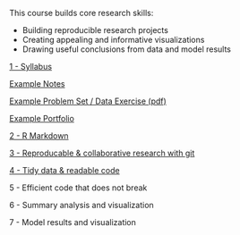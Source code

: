 This course builds core research skills:

- Building reproducible research projects 
- Creating appealing and informative visualizations
- Drawing useful conclusions from data and model results

[1 - Syllabus](https://judgelord.github.io/PS811/1-intro-to-PS811.html)

[Example Notes](https://judgelord.github.io/PS811/example_notes.html)

[Example Problem Set / Data Exercise (pdf)](https://github.com/judgelord/PS811/raw/master/example_problem_set.pdf)

[Example Portfolio](https://judgelord.github.io/PS811/example_portfolio.html)

[2 - R Markdown](https://judgelord.github.io/PS811/2-RMarkdown.html)

[3 - Reproducable & collaborative research with git](https://judgelord.github.io/PS811/3-git.html)

[4 - Tidy data & readable code](https://judgelord.github.io/PS811/3-tidy-data-tools.html)

5 - Efficient code that does not break

6 - Summary analysis and visualization

7 - Model results and visualization